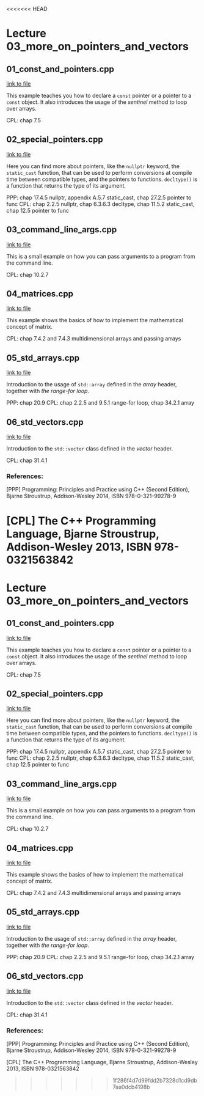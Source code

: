 <<<<<<< HEAD
# Lecture 03_more_on_pointers_and_vectors

## 01_const_and_pointers.cpp

[link to file](./02_const_and_pointers.cpp)

This example teaches you how to declare a `const` pointer or a pointer
to a `const` object. It also introduces the usage of the *sentinel*
method to loop over arrays.

CPL: chap 7.5



## 02_special_pointers.cpp

[link to file](./03_special_pointers.cpp)

Here you can find more about pointers, like the `nullptr` keyword, the
`static_cast` function, that can be used to perform conversions at
compile time between compatible types, and the pointers to
functions. `decltype()` is a function that returns the type of its
argument.

PPP: chap 17.4.5 nullptr, appendix A.5.7 static_cast, chap 27.2.5 pointer to func
CPL: chap 2.2.5 nullptr, chap 6.3.6.3 decltype, chap 11.5.2 static_cast, chap 12.5 pointer to func




## 03_command_line_args.cpp

[link to file](./04_command_line_args.cpp)

This is a small example on how you can pass arguments to a program
from the command line.

CPL: chap 10.2.7




## 04_matrices.cpp

[link to file](./05_matrices.cpp)

This example shows the basics of how to implement the mathematical
concept of matrix.

CPL: chap 7.4.2 and 7.4.3 multidimensional arrays and passing arrays



## 05_std_arrays.cpp

[link to file](./06_std_arrays.cpp)

Introduction to the usage of `std::array` defined in the *array*
header, together with *the range-for loop*.

PPP: chap 20.9
CPL: chap 2.2.5 and 9.5.1 range-for loop, chap 34.2.1 array



## 06_std_vectors.cpp

[link to file](./07_std_vectors.cpp)

Introduction to the `std::vector` class defined in the *vector*
header.

CPL: chap 31.4.1




### References:

[PPP]  Programming: Principles and Practice using C++ (Second Edition), Bjarne Stroustrup, Addison-Wesley 2014, ISBN 978-0-321-99278-9

[CPL]  The C++ Programming Language, Bjarne Stroustrup, Addison-Wesley 2013, ISBN 978-0321563842
=======
# Lecture 03_more_on_pointers_and_vectors

## 01_const_and_pointers.cpp

[link to file](./01_const_and_pointers.cpp)

This example teaches you how to declare a `const` pointer or a pointer
to a `const` object. It also introduces the usage of the *sentinel*
method to loop over arrays.

CPL: chap 7.5



## 02_special_pointers.cpp

[link to file](./02_special_pointers.cpp)

Here you can find more about pointers, like the `nullptr` keyword, the
`static_cast` function, that can be used to perform conversions at
compile time between compatible types, and the pointers to
functions. `decltype()` is a function that returns the type of its
argument.

PPP: chap 17.4.5 nullptr, appendix A.5.7 static_cast, chap 27.2.5 pointer to func
CPL: chap 2.2.5 nullptr, chap 6.3.6.3 decltype, chap 11.5.2 static_cast, chap 12.5 pointer to func




## 03_command_line_args.cpp

[link to file](./03_command_line_args.cpp)

This is a small example on how you can pass arguments to a program
from the command line.

CPL: chap 10.2.7




## 04_matrices.cpp

[link to file](./04_matrices.cpp)

This example shows the basics of how to implement the mathematical
concept of matrix.

CPL: chap 7.4.2 and 7.4.3 multidimensional arrays and passing arrays



## 05_std_arrays.cpp

[link to file](./05_std_arrays.cpp)

Introduction to the usage of `std::array` defined in the *array*
header, together with *the range-for loop*.

PPP: chap 20.9
CPL: chap 2.2.5 and 9.5.1 range-for loop, chap 34.2.1 array



## 06_std_vectors.cpp

[link to file](./06_std_vectors.cpp)

Introduction to the `std::vector` class defined in the *vector*
header.

CPL: chap 31.4.1




### References:

[PPP]  Programming: Principles and Practice using C++ (Second Edition), Bjarne Stroustrup, Addison-Wesley 2014, ISBN 978-0-321-99278-9

[CPL]  The C++ Programming Language, Bjarne Stroustrup, Addison-Wesley 2013, ISBN 978-0321563842
>>>>>>> 1f286f4d7d99fdd2b7328d1cd9db7aa0dcb4198b

